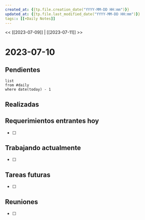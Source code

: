 ```yaml
---
created_at: {{tp.file.creation_date("YYYY-MM-DD HH:mm")}}
updated_at: {{tp.file.last_modified_date("YYYY-MM-DD HH:mm")}}  
tags:: [[+Daily Notes]]
---
```


<< [[2023-07-09]] | [[2023-07-11]] >>


# 2023-07-10


## Pendientes
```dataview
list
from #daily
where date(today) - 1
````

## Realizadas

## Requerimientos entrantes hoy
- [ ] 

## Trabajando actualmente
- [ ] 

## Tareas futuras
- [ ] 

## Reuniones
- [ ] 
